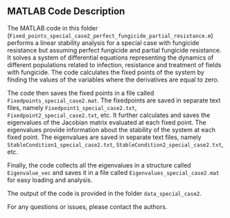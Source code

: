 ## MATLAB Code Description

The MATLAB code in this folder (`Fixed_points_special_case2_perfect_fungicide_partial_resistance.m`) performs a linear stability analysis for a special case with fungicide resistance but assuming perfect fungicide and partial fungicide resistance. It solves a system of differential equations representing the dynamics of different populations related to infection, resistance and treatment of fields with fungicide. The code calculates the fixed points of the system by finding the values of the variables where the derivatives are equal to zero.

The code then saves the fixed points in a file called `Fixedpoints_special_case2.mat`. The fixedpoints are saved in separate text files, namely `Fixedpoint1_special_case2.txt`, `Fixedpoint2_special_case2.txt`, etc. It further calculates and saves the eigenvalues of the Jacobian matrix evaluated at each fixed point. The eigenvalues provide information about the stability of the system at each fixed point. The eigenvalues are saved in separate text files, namely `StableCondition1_special_case2.txt`, `StableCondition2_special_case2.txt`, etc.

Finally, the code collects all the eigenvalues in a structure called `Eigenvalue_vec` and saves it in a file called `Eigenvalues_special_case2.mat` for easy loading and analysis.

The output of the code is provided in the folder `data_special_case2`.

For any questions or issues, please contact the authors.